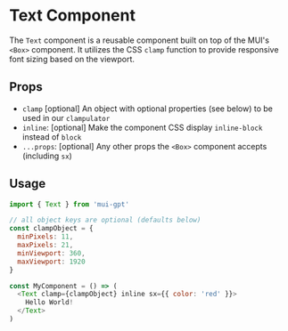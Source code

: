 # Text Component

The `Text` component is a reusable component built on top of the MUI's `<Box>` component. It utilizes the CSS `clamp` function to provide responsive font sizing based on the viewport.

## Props

- `clamp` [optional] An object with optional properties (see below) to be used in our `clampulator`
- `inline`: [optional] Make the component CSS display `inline-block` instead of `block`
- `...props`: [optional] Any other props the `<Box>` component accepts (including `sx`)

## Usage

```javascript
import { Text } from 'mui-gpt'

// all object keys are optional (defaults below)
const clampObject = {
  minPixels: 11,
  maxPixels: 21,
  minViewport: 360,
  maxViewport: 1920
}

const MyComponent = () => (
  <Text clamp={clampObject} inline sx={{ color: 'red' }}>
    Hello World!
  </Text>
)
```
